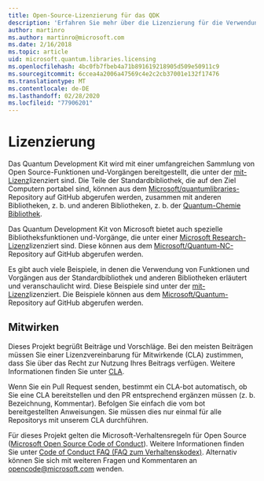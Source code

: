 ```yaml
---
title: Open-Source-Lizenzierung für das QDK
description: 'Erfahren Sie mehr über die Lizenzierung für die Verwendung von und Beiträge zu den Microsoft Q# Standard-Bibliotheken-Lizenzierung und Mitwirkender.'
author: martinro
ms.author: martinro@microsoft.com
ms.date: 2/16/2018
ms.topic: article
uid: microsoft.quantum.libraries.licensing
ms.openlocfilehash: 4bc0fb7fbeb4a71b891619218905d509e50911c9
ms.sourcegitcommit: 6ccea4a2006a47569c4e2c2cb37001e132f17476
ms.translationtype: MT
ms.contentlocale: de-DE
ms.lasthandoff: 02/28/2020
ms.locfileid: "77906201"
---
```

# <a name="licensing"></a>Lizenzierung #

Das Quantum Development Kit wird mit einer umfangreichen Sammlung von Open Source-Funktionen und-Vorgängen bereitgestellt, die unter der [mit-Lizenz](https://github.com/Microsoft/Quantum/blob/master/LICENSE.txt)lizenziert sind.
Die Teile der Standardbibliothek, die auf den Ziel Computern portabel sind, können aus dem [Microsoft/quantumlibraries-](https://github.com/Microsoft/QuantumLibraries) Repository auf GitHub abgerufen werden, zusammen mit anderen Bibliotheken, z. b. und anderen Bibliotheken, z. b. der [Quantum-Chemie Bibliothek](xref:microsoft.quantum.chemistry.concepts.intro).

Das Quantum Development Kit von Microsoft bietet auch spezielle Bibliotheksfunktionen und-Vorgänge, die unter einer [Microsoft Research-Lizenz](https://github.com/Microsoft/Quantum-NC/blob/master/LICENSE)lizenziert sind.
Diese können aus dem [Microsoft/Quantum-NC-](https://github.com/microsoft/quantum-nc) Repository auf GitHub abgerufen werden.

Es gibt auch viele Beispiele, in denen die Verwendung von Funktionen und Vorgängen aus der Standardbibliothek und anderen Bibliotheken erläutert und veranschaulicht wird.
Diese Beispiele sind unter der [mit-Lizenz](https://github.com/Microsoft/Quantum/blob/master/LICENSE.txt)lizenziert.
Die Beispiele können aus dem [Microsoft/Quantum-](https://github.com/Microsoft/Quantum) Repository auf GitHub abgerufen werden.

## <a name="contributing"></a>Mitwirken ##

Dieses Projekt begrüßt Beiträge und Vorschläge.
Bei den meisten Beiträgen müssen Sie einer Lizenzvereinbarung für Mitwirkende (CLA) zustimmen, dass Sie über das Recht zur Nutzung Ihres Beitrags verfügen. Weitere Informationen finden Sie unter [CLA](https://cla.microsoft.com).

Wenn Sie ein Pull Request senden, bestimmt ein CLA-bot automatisch, ob Sie eine CLA bereitstellen und den PR entsprechend ergänzen müssen (z. b. Bezeichnung, Kommentar). Befolgen Sie einfach die vom bot bereitgestellten Anweisungen. Sie müssen dies nur einmal für alle Repositorys mit unserem CLA durchführen.

Für dieses Projekt gelten die Microsoft-Verhaltensregeln für Open Source ([Microsoft Open Source Code of Conduct](https://opensource.microsoft.com/codeofconduct/)).
Weitere Informationen finden Sie unter [Code of Conduct FAQ (FAQ zum Verhaltenskodex)](https://opensource.microsoft.com/codeofconduct/faq/). Alternativ können Sie sich mit weiteren Fragen und Kommentaren an [opencode@microsoft.com](mailto:opencode@microsoft.com) wenden.
